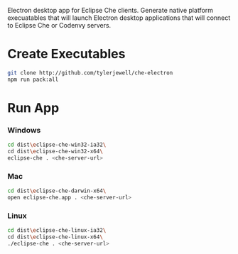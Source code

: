 Electron desktop app for Eclipse Che clients. Generate native platform execuatables that will launch Electron desktop applications that will connect to Eclipse Che or Codenvy servers.

# Create Executables
```sh
git clone http://github.com/tylerjewell/che-electron
npm run pack:all
```

# Run App

### Windows
```sh
cd dist\eclipse-che-win32-ia32\
cd dist\eclipse-che-win32-x64\
eclipse-che . <che-server-url>
```

### Mac
```sh
cd dist\eclipse-che-darwin-x64\
open eclipse-che.app . <che-server-url>
```

### Linux
```sh
cd dist\eclipse-che-linux-ia32\
cd dist\eclipse-che-linux-x64\
./eclipse-che . <che-server-url>
```
